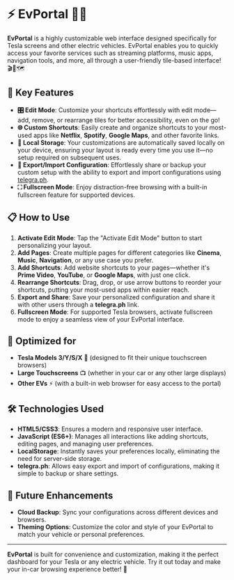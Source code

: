 # ⚡ **EvPortal** 🚗🔋

**EvPortal** is a highly customizable web interface designed specifically for Tesla screens and other electric vehicles. EvPortal enables you to quickly access your favorite services such as streaming platforms, music apps, navigation tools, and more, all through a user-friendly tile-based interface! 🎬🎵🗺️

## 🚀 **Key Features**

- **🎛️ Edit Mode**: Customize your shortcuts effortlessly with edit mode—add, remove, or rearrange tiles for better accessibility, even on the go!
- **🌐 Custom Shortcuts**: Easily create and organize shortcuts to your most-used apps like **Netflix**, **Spotify**, **Google Maps**, and other favorite links.
- **📲 Local Storage**: Your customizations are automatically saved locally on your device, ensuring your layout is ready every time you use it—no setup required on subsequent uses.
- **💾 Export/Import Configuration**: Effortlessly share or backup your custom setup with the ability to export and import configurations using [telegra.ph](https://telegra.ph/).
- **⛶ Fullscreen Mode**: Enjoy distraction-free browsing with a built-in fullscreen feature for supported devices.

## 📋 **How to Use**

1. **Activate Edit Mode**: Tap the "Activate Edit Mode" button to start personalizing your layout.
2. **Add Pages**: Create multiple pages for different categories like **Cinema**, **Music**, **Navigation**, or any use case you prefer.
3. **Add Shortcuts**: Add website shortcuts to your pages—whether it's **Prime Video**, **YouTube**, or **Google Maps**, with just one click.
4. **Rearrange Shortcuts**: Drag, drop, or use arrow buttons to reorder your shortcuts, putting your most-used apps within easier reach.
5. **Export and Share**: Save your personalized configuration and share it with other users through a **telegra.ph** link.
6. **Fullscreen Mode**: For supported Tesla browsers, activate fullscreen mode to enjoy a seamless view of your EvPortal interface.

## 🎨 **Optimized for**

- **Tesla Models 3/Y/S/X** 🚗 (designed to fit their unique touchscreen browsers)
- **Large Touchscreens** 📺 (whether in your car or any other large displays)
- **Other EVs** ⚡ (with a built-in web browser for easy access to the portal)

## 🛠️ **Technologies Used**

- **HTML5/CSS3**: Ensures a modern and responsive user interface.
- **JavaScript (ES6+)**: Manages all interactions like adding shortcuts, editing pages, and managing user preferences.
- **LocalStorage**: Instantly saves your preferences locally, eliminating the need for server-side storage.
- **telegra.ph**: Allows easy export and import of configurations, making it simple to backup or share settings.

## 📝 **Future Enhancements**

- **Cloud Backup**: Sync your configurations across different devices and browsers.
- **Theming Options**: Customize the color and style of your EvPortal to match your vehicle or personal preferences.

---

**EvPortal** is built for convenience and customization, making it the perfect dashboard for your Tesla or any electric vehicle. Try it out today and make your in-car browsing experience better! 🌟
